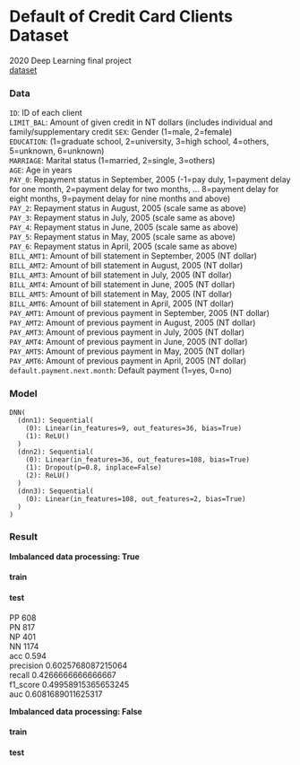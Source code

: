 # Default of Credit Card Clients Dataset
2020 Deep Learning final project  
[dataset](https://www.kaggle.com/uciml/default-of-credit-card-clients-dataset)  
### Data
`ID`: ID of each client  
`LIMIT_BAL`: Amount of given credit in NT dollars (includes individual and family/supplementary credit
`SEX`: Gender (1=male, 2=female)  
`EDUCATION`: (1=graduate school, 2=university, 3=high school, 4=others, 5=unknown, 6=unknown)  
`MARRIAGE`: Marital status (1=married, 2=single, 3=others)  
`AGE`: Age in years  
`PAY_0`: Repayment status in September, 2005 (-1=pay duly, 1=payment delay for one month, 2=payment delay for two months, … 8=payment delay for eight months, 9=payment delay for nine months and above)  
`PAY_2`: Repayment status in August, 2005 (scale same as above)  
`PAY_3`: Repayment status in July, 2005 (scale same as above)  
`PAY_4`: Repayment status in June, 2005 (scale same as above)  
`PAY_5`: Repayment status in May, 2005 (scale same as above)  
`PAY_6`: Repayment status in April, 2005 (scale same as above)  
`BILL_AMT1`: Amount of bill statement in September, 2005 (NT dollar)  
`BILL_AMT2`: Amount of bill statement in August, 2005 (NT dollar)  
`BILL_AMT3`: Amount of bill statement in July, 2005 (NT dollar)  
`BILL_AMT4`: Amount of bill statement in June, 2005 (NT dollar)  
`BILL_AMT5`: Amount of bill statement in May, 2005 (NT dollar)  
`BILL_AMT6`: Amount of bill statement in April, 2005 (NT dollar)  
`PAY_AMT1`: Amount of previous payment in September, 2005 (NT dollar)  
`PAY_AMT2`: Amount of previous payment in August, 2005 (NT dollar)  
`PAY_AMT3`: Amount of previous payment in July, 2005 (NT dollar)  
`PAY_AMT4`: Amount of previous payment in June, 2005 (NT dollar)  
`PAY_AMT5`: Amount of previous payment in May, 2005 (NT dollar)  
`PAY_AMT6`: Amount of previous payment in April, 2005 (NT dollar)  
`default.payment.next.month`: Default payment (1=yes, 0=no)  
### Model
```
DNN(
  (dnn1): Sequential(
    (0): Linear(in_features=9, out_features=36, bias=True)
    (1): ReLU()
  )
  (dnn2): Sequential(
    (0): Linear(in_features=36, out_features=108, bias=True)
    (1): Dropout(p=0.8, inplace=False)
    (2): ReLU()
  )
  (dnn3): Sequential(
    (0): Linear(in_features=108, out_features=2, bias=True)
  )
)
```

### Result
**Imbalanced data processing: True**  
#### train

#### test
PP 608  
PN 817  
NP 401  
NN 1174  
acc 0.594  
precision 0.6025768087215064  
recall 0.4266666666666667  
f1_score 0.49958915365653245  
auc 0.6081689011625317  

**Imbalanced data processing: False**  
#### train

#### test

